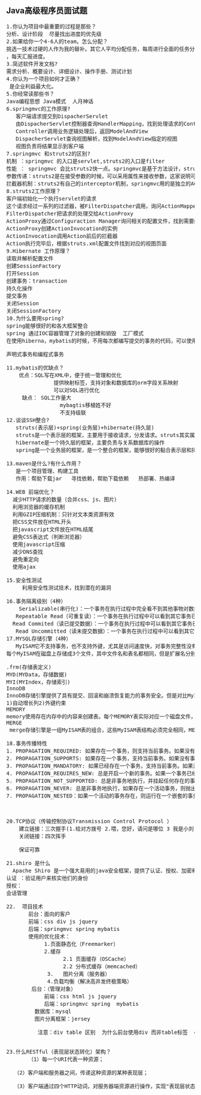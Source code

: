 ## Java高级程序员面试题
<pre>
1.你认为项目中最重要的过程是那些？
分析、设计阶段  尽量找出进度的优先级
2.如果给你一个4-6人的team，怎么分配？
挑选一技术过硬的人作为我的替补。其它人平均分配任务，每周进行全面的任务分配，每个人领取一周的工作量
，每天汇报进度。
3.简述软件开发文档?
需求分析、概要设计、详细设计、操作手册、测试计划
4.你认为一个项目如何才正确？
 是企业利益最大化。
5.你经常读那些书？
Java编程思想 Java模式  人月神话
6.springmvc的工作原理?
   客户端请求提交到DispacherServlet
   由DispacherServlet控制器查询HandlerMapping，找到处理请求的Controller
   Controller调用业务逻辑处理后，返回ModelAndView
   DispacherServlet查询视图解析，找到ModelAndView指定的视图
   视图负责将结果显示到客户端
7.springmvc 和struts2的区别?
机制 ：springmvc 的入口是servlet,struts2的入口是filter
性能 ： springmvc 会比struts2快一点。springmvc是基于方法设计，struts2是基于类，每次发一次请求都会实例一个action,每个Action都会被注入属性。
参数传递：struts2是在接受参数的时候，可以采用属性来接收参数，这家说明可以让多个方法共享
拦截器机制：struts2有自己的interceptor机制，springmvc用的是独立的AOP方式，strtus2的配置文件还是比springmvc大，springmvc使用简洁，springMVC比struts2开发效率要高.
8.struts2工作原理？
客户端初始化一个执行servlet的请求
这个请求经过一系列的过滤器，被FilterDispatcher调用，询问ActionMapper来决定是否调用Action
FilterDispatcher把请求的处理交给ActionProxy
ActionProxy通过Configuraction Manager询问相关的配置文件，找到需要的Action类
ActionProxy创建ActionInvocation的实例
ActionInvocation调用Action前后的拦截器
Action执行完毕后，根据struts.xml配置文件找到对应的视图页面
9.Hibernate 工作原理？
读取并解析配置文件
创建SessionFactory
打开Session
创建事务：transaction
持久化操作
提交事务
关闭Session
关闭SessionFactory
10.为什么要用spring?
spring能够很好的和各大框架整合
spring 通过IOC容器管理了对象的创建和销毁  工厂模式
在使用hiberna，mybatis的时候，不用每次都编写提交的事务的代码，可以使用spring的AOP来管理事务      AOP其实就是一个动态代理的实现
 
声明式事务和编程式事务
 
11.mybatis的优缺点？
    优点：SQL写在XML中，便于统一管理和优化
               提供映射标签，支持对象和数据库的orm字段关系映射
               可以对SQL进行优化
     缺点： SQL工作量大
                 mybagtis移植姓不好
                 不支持级联 
12.谈谈SSH整合?
   struts(表示层)+spring(业务层)+hibernate(持久层)
   struts是一个表示层的框架，主要用于接收请求，分发请求。struts其实属于MVC中的VC层次的
   hibernate是一个持久层的框架，主要负责与关系数据库的操作
   spring是一个业务层的框架，是一个整合的框架，能够很好的黏合表示层和持久层。
 
13.maven是什么?有什么作用？
   是一个项目管理、构建工具
   作用：帮助下载jar   寻找依赖，帮助下载依赖   热部署、热编译
   
14.WEB 前端优化？
  减少HTTP请求的数量（合并css、js、图片）
  利用浏览器的缓存机制
  利用GZIP压缩机制：只针对文本类资源有效
  把CSS文件放在HTML开头
  把javascript文件放在HTML结尾
  避免CSS表达式（判断浏览器）
  使用javascript压缩
  减少DNS查找
  避免重定向
  使用ajax
 
15.安全性测试
     利用安全性测试技术，找到潜在的漏洞
 
16.事务隔离级别（4种）
    Serializable(串行化)：一个事务在执行过程中完全看不到其他事物对数据库所做的更新（事务执行的时候不允许别的事务并发执行，事务只能一个接着一个地执行，而不能并发执行）
   Repeatable Read（可重复读）：一个事务在执行过程中可以看到其它事务已经提交的新插入的记录，但是不能看到其它事务对已有记录的更新
  Read Commited（读已提交数据）：一个事务在执行过程中可以看到其它事务已经提交的新插入的记录，而且能看到其它事务已经提交的对已有记录的更新。
   Read Uncommitted（读未提交数据）：一个事务在执行过程中可以看到其它事务没有提交的新插入的记录的更新，而且能看其它事务没有提交到对已有记录的更新
17.MYSQL存储引擎（4种）
   MyISAM它不支持事务，也不支持外键，尤其是访问速度快，对事务完整性没有要求或者以SELECT、INSERT为主的应用基本都可以使用这个引擎来创建表。
每个MyISAM在磁盘上存储成3个文件，其中文件名和表名都相同，但是扩展名分别为：

.frm(存储表定义)
MYD(MYData，存储数据)
MYI(MYIndex，存储索引)
InnoDB
InnoDB存储引擎提供了具有提交、回滚和崩溃恢复能力的事务安全。但是对比MyISAM的存储引擎，InnoDB写的处理效率差一些并且会占用更多的磁盘空间以保留数据和索引。
1)自动增长列2)外键约束
MEMORY
memory使用存在内存中的内容来创建表。每个MEMORY表实际对应一个磁盘文件，格式是.frm。MEMORY类型的表访问非常快，因为它到数据是放在内存中的，并且默认使用HASH索引，但是一旦服务器关闭，表中的数据就会丢失，但表还会继续存在。
MERGE
 merge存储引擎是一组MyISAM表的组合，这些MyISAM表结构必须完全相同，MERGE表中并没有数据，对MERGE类型的表可以进行查询、更新、删除的操作，这些操作实际上是对内部的MyISAM表进行操作。
 
18.事务传播特性
1. PROPAGATION_REQUIRED: 如果存在一个事务，则支持当前事务。如果没有事务则开启
2. PROPAGATION_SUPPORTS: 如果存在一个事务，支持当前事务。如果没有事务，则非事务的执行
3. PROPAGATION_MANDATORY: 如果已经存在一个事务，支持当前事务。如果没有一个活动的事务，则抛出异常。
4. PROPAGATION_REQUIRES_NEW: 总是开启一个新的事务。如果一个事务已经存在，则将这个存在的事务挂起。
5. PROPAGATION_NOT_SUPPORTED: 总是非事务地执行，并挂起任何存在的事务。
6. PROPAGATION_NEVER: 总是非事务地执行，如果存在一个活动事务，则抛出异常
7. PROPAGATION_NESTED：如果一个活动的事务存在，则运行在一个嵌套的事务中. 如果没有活动事务, 
 
 
 
20.TCP协议（传输控制协议Transmission Control Protocol ）
    建立链接：三次握手(1.给对方拨号 2.喂，您好，请问是哪位 3 我是小刘)
    关闭链接：四次挥手

    保证可靠
 
21.shiro 是什么
  Apache Shiro 是一个强大易用的java安全框架，提供了认证、授权、加密和会话管理等功能。
认证 ：验证用户来核实他们的身份
授权：
会话管理
 
22.  项目技术
       前台：面向的客户
       前端：css div js jquery 
       后端：springmvc spring mybatis
       使用的优化技术：
            1.页面静态化（Freemarker）
            2.缓存
                  2.1 页面缓存（OSCache）
                  2.2 分布式缓存（memcached）
             3.   图片分离（服务器）
             4.负载均衡（解决高并发终极策略）
        后台：（管理对象）
            前端：css html js jquery 
            后端：springmvc spring  mybatis
         数据库：mysql
         图片分离框架：jersey
         
          注意：div table 区别  为什么前台使用div 而非table标签  div可以一块一块进行加载
 
 
23.什么RESTful（表现层状态转化）架构？
       （1）每一个URI代表一种资源；

　　（2）客户端和服务器之间，传递这种资源的某种表现层；

　　（3）客户端通过四个HTTP动词，对服务器端资源进行操作，实现"表现层状态转化"。